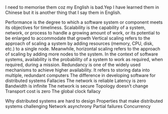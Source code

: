 I need to memorise them coz my English is bad.Yep I have learned them in Chinese but it is another thing that I say them in English.


Performance is the degree to which a software system or component meets its objectives for timeliness.
Scalability is the capability of a system, network, or process to handle a growing amount of work, or its potential to be enlarged to accommodate that growth
Vertical scaling refers to the approach of scaling a system by adding resources (memory, CPU, disk, etc.) to a single node. Meanwhile, horizontal scaling refers to the approach of scaling by adding more nodes to the system.
In the context of software systems, availability is the probability of a system to work as required, when required, during a mission.
Redundancy is one of the widely used mechanisms to achieve higher availability. It refers to storing data into multiple, redundant computers
The difference in developing software for distributed systems
Fallacies
The network is reliable
Latency is zero
Bandwidth is infinite
The network is secure
Topology doesn’t change
Transport cost is zero
The global clock fallacy

Why distributed systems are hard to design
Properties that make distributed systems challenging
Network asynchrony
Partial failures
Concurrency
